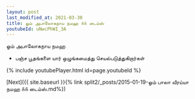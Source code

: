 ```yaml
---
layout: post
last_modified_at: 2021-03-30
title: ஓம் அபாலோகநாய நமஹ ௧௧ டைம்ஸ்
youtubeId: uNwcPhWI_3A
---
```

 
 
 ஓம் அபாலோகநாய நமஹ  
 
 -  பஞ்ச பூதங்களை யார் ஒழுங்கமைத்து செயல்படுத்துகிறார்கள் 
 
  
 
  
 
 
 
 
 
 


{% include youtubePlayer.html id=page.youtubeId %}
 
[Next]({{ site.baseurl }}{% link  split2/_posts/2015-01-19-ஓம் பாலா வீரய்யா நமஹ ௧௧ டைம்ஸ்.md%})
 
